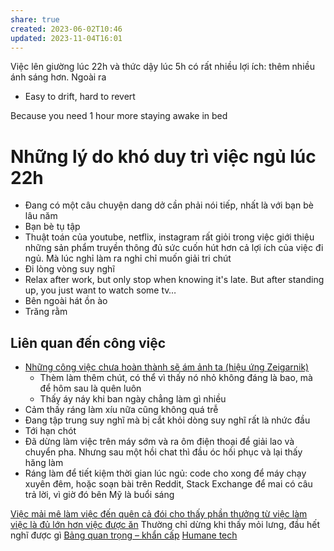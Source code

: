 ```yaml
---
share: true
created: 2023-06-02T10:46
updated: 2023-11-04T16:01
---
```


Việc lên giường lúc 22h và thức dậy lúc 5h có rất nhiều lợi ích: thêm nhiều ánh sáng hơn. Ngoài ra 
- Easy to drift, hard to revert

Because you need 1 hour more staying awake in bed

# Những lý do khó duy trì việc ngủ lúc 22h
- Đang có một câu chuyện dang dở cần phải nói tiếp, nhất là với bạn bè lâu năm
- Bạn bè tụ tập
- Thuật toán của youtube, netflix, instagram rất giỏi trong việc giới thiệu những sản phẩm truyền thông đủ sức cuốn hút hơn cả lợi ích của việc đi ngủ. Mà lúc nghỉ làm ra nghỉ chỉ muốn giải tri chút
- Đi lòng vòng suy nghĩ
- Relax after work, but only stop when knowing it's late. But after standing up, you just want to watch some tv…
- Bên ngoài hát ồn ào
- Trăng rằm

## Liên quan đến công việc
- [Những công việc chưa hoàn thành sẽ ám ảnh ta (hiệu ứng Zeigarnik)](../Kinh%20t%E1%BA%BF%20h%E1%BB%8Dc%20v%C3%A0%20ch%E1%BB%A7%20ngh%C4%A9a%20t%C3%A2n%20t%E1%BB%B1%20do.%20T%C3%A2m%20l%C3%BD%20h%E1%BB%8Dc%20qu%E1%BA%A3n%20l%C3%BD%20v%C3%A0%20lao%20%C4%91%E1%BB%99ng/T%C3%A2m%20l%C3%BD%20h%E1%BB%8Dc%20qu%E1%BA%A3n%20l%C3%BD%20v%C3%A0%20lao%20%C4%91%E1%BB%99ng/Nh%E1%BB%AFng%20c%C3%B4ng%20vi%E1%BB%87c%20ch%C6%B0a%20ho%C3%A0n%20th%C3%A0nh%20s%E1%BA%BD%20%C3%A1m%20%E1%BA%A3nh%20ta%20(hi%E1%BB%87u%20%E1%BB%A9ng%20Zeigarnik).md)
	- Thèm làm thêm chút, có thể vì thấy nó nhỏ không đáng là bao, mà để hôm sau là quên luôn
	- Thấy áy náy khi ban ngày chẳng làm gì nhiều
- Cảm thấy ráng làm xíu nữa cũng không quá trễ
- Đang tập trung suy nghĩ mà bị cắt khỏi dòng suy nghĩ rất là nhức đầu
- Tới hạn chót 
- Đã dừng làm việc trên máy sớm và ra ôm điện thoại để giải lao và chuyển pha. Nhưng sau một hồi chat thì đầu óc hồi phục và lại thấy hăng làm
- Ráng làm để tiết kiệm thời gian lúc ngủ: code cho xong để máy chạy xuyên đêm, hoặc soạn bài trên Reddit, Stack Exchange để mai có câu trả lời, vì giờ đó bên Mỹ là buổi sáng

[Việc mải mê làm việc đến quên cả đói cho thấy phần thưởng từ việc làm việc là đủ lớn hơn việc được ăn](../Kinh%20t%E1%BA%BF%20h%E1%BB%8Dc%20v%C3%A0%20ch%E1%BB%A7%20ngh%C4%A9a%20t%C3%A2n%20t%E1%BB%B1%20do.%20T%C3%A2m%20l%C3%BD%20h%E1%BB%8Dc%20qu%E1%BA%A3n%20l%C3%BD%20v%C3%A0%20lao%20%C4%91%E1%BB%99ng/T%C3%A2m%20l%C3%BD%20h%E1%BB%8Dc%20qu%E1%BA%A3n%20l%C3%BD%20v%C3%A0%20lao%20%C4%91%E1%BB%99ng/K%E1%BB%B9%20n%C4%83ng,%20%C4%91%E1%BB%99ng%20l%E1%BB%B1c/Vi%E1%BB%87c%20m%E1%BA%A3i%20m%C3%AA%20l%C3%A0m%20vi%E1%BB%87c%20%C4%91%E1%BA%BFn%20qu%C3%AAn%20c%E1%BA%A3%20%C4%91%C3%B3i%20cho%20th%E1%BA%A5y%20ph%E1%BA%A7n%20th%C6%B0%E1%BB%9Fng%20t%E1%BB%AB%20vi%E1%BB%87c%20l%C3%A0m%20vi%E1%BB%87c%20l%C3%A0%20%C4%91%E1%BB%A7%20l%E1%BB%9Bn%20h%C6%A1n%20vi%E1%BB%87c%20%C4%91%C6%B0%E1%BB%A3c%20%C4%83n.md)
Thường chỉ dừng khi thấy mỏi lưng, đầu hết nghĩ được gì
[Bảng quan trọng – khẩn cấp](../Qu%E1%BA%A3n%20l%C3%BD%20d%E1%BB%B1%20%C3%A1n,%20ph%C3%A1t%20tri%E1%BB%83n%20s%E1%BA%A3n%20ph%E1%BA%A9m,%20x%C3%A2y%20d%E1%BB%B1ng%20t%E1%BB%95%20ch%E1%BB%A9c/Ph%C3%A1t%20tri%E1%BB%83n%20s%E1%BA%A3n%20ph%E1%BA%A9m/S%E1%BA%AFp%20x%E1%BA%BFp%20%C4%91%E1%BB%99%20%C6%B0u%20ti%C3%AAn/B%E1%BA%A3ng%20quan%20tr%E1%BB%8Dng%20%E2%80%93%20kh%E1%BA%A9n%20c%E1%BA%A5p.md)
[Humane tech](../Kinh%20t%E1%BA%BF%20h%E1%BB%8Dc%20v%C3%A0%20ch%E1%BB%A7%20ngh%C4%A9a%20t%C3%A2n%20t%E1%BB%B1%20do.%20T%C3%A2m%20l%C3%BD%20h%E1%BB%8Dc%20qu%E1%BA%A3n%20l%C3%BD%20v%C3%A0%20lao%20%C4%91%E1%BB%99ng/Humane%20tech.md)
